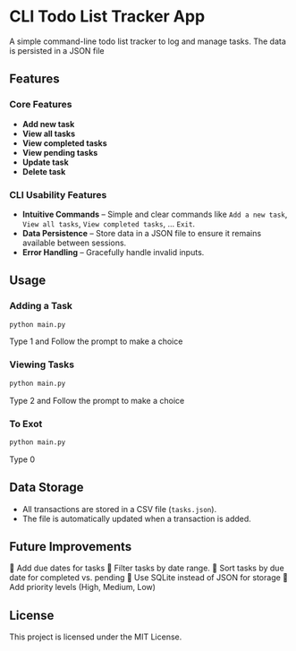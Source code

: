# CLI Todo List Tracker App

A simple command-line todo list tracker to log and manage tasks. The data is persisted in a JSON file

## Features

### Core Features

- **Add new task**
- **View all tasks**
- **View completed tasks**
- **View pending tasks**
- **Update task**
- **Delete task**

### CLI Usability Features

- **Intuitive Commands** – Simple and clear commands like `Add a new task`, `View all tasks`, `View completed tasks`, ... `Exit`.
- **Data Persistence** – Store data in a JSON file to ensure it remains available between sessions.
- **Error Handling** – Gracefully handle invalid inputs.

## Usage

### Adding a Task

```sh
python main.py
```

Type 1 and Follow the prompt to make a choice

### Viewing Tasks

```sh
python main.py
```

Type 2 and Follow the prompt to make a choice

### To Exot

```sh
python main.py
```

Type 0

## Data Storage

- All transactions are stored in a CSV file (`tasks.json`).
- The file is automatically updated when a transaction is added.

## Future Improvements

🔹 Add due dates for tasks
🔹 Filter tasks by date range.
🔹 Sort tasks by due date for completed vs. pending
🔹 Use SQLite instead of JSON for storage
🔹 Add priority levels (High, Medium, Low)

## License

This project is licensed under the MIT License.
